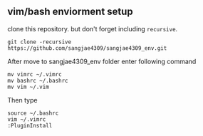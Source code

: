 ## vim/bash enviorment setup
clone this repository. but don't forget including `recursive`.
```
git clone -recursive https://github.com/sangjae4309/sangjae4309_env.git
```
After move to sangjae4309_env folder enter following command
```
mv vimrc ~/.vimrc
mv bashrc ~/.bashrc
mv vim ~/.vim
```
Then type
```
source ~/.bashrc
vim ~/.vimrc
:PluginInstall
```
